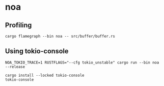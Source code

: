 # noa

## Profiling

```
cargo flamegraph --bin noa -- src/buffer/buffer.rs
```

## Using tokio-console

```
NOA_TOKIO_TRACE=1 RUSTFLAGS="--cfg tokio_unstable" cargo run --bin noa --release

cargo install --locked tokio-console
tokio-console
```
